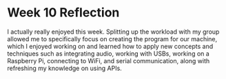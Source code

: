 # Week 10 Reflection

I actually really enjoyed this week. Splitting up the workload with my group allowed me to specifically focus on creating the program for our machine, which I enjoyed working on and learned how to apply new concepts and techniques such as integrating audio, working with USBs, working on a Raspberry Pi, connecting to WiFi, and serial communication, along with refreshing my knowledge on using APIs.